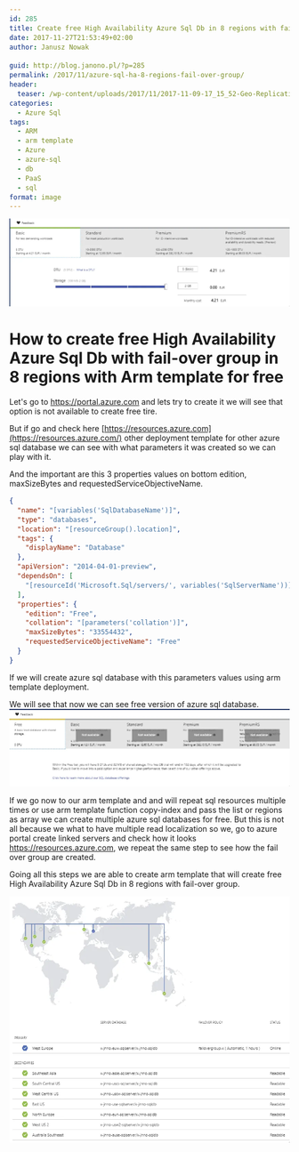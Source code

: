 ```yaml
---
id: 285
title: Create free High Availability Azure Sql Db in 8 regions with fail-over group using arm template.
date: 2017-11-27T21:53:49+02:00
author: Janusz Nowak

guid: http://blog.janono.pl/?p=285
permalink: /2017/11/azure-sql-ha-8-regions-fail-over-group/
header:
  teaser: /wp-content/uploads/2017/11/2017-11-09-17_15_52-Geo-Replication-Microsoft-Azure.webp
categories:
  - Azure Sql
tags:
  - ARM
  - arm template
  - Azure
  - azure-sql
  - db
  - PaaS
  - sql
format: image
---
```


![Configure-performance-Microsoft-Azure](/wp-content/uploads/2017/11/2017-11-27-20_05_52-Configure-performance-Microsoft-Azure.webp)

# How to create free High Availability Azure Sql Db with fail-over group in 8 regions with Arm template for free

Let's go to <https://portal.azure.com> and lets try to create it we will see that option is not available to create free tire.

But if go and check here [https://resources.azure.com](https://resources.azure.com/) other deployment template for other azure sql database we can see with what parameters it was created so we can play with it.

And the important are this 3 properties values on bottom edition, maxSizeBytes and requestedServiceObjectiveName.

```json
{
  "name": "[variables('SqlDatabaseName')]",
  "type": "databases",
  "location": "[resourceGroup().location]",
  "tags": {
    "displayName": "Database"
  },
  "apiVersion": "2014-04-01-preview",
  "dependsOn": [
    "[resourceId('Microsoft.Sql/servers/', variables('SqlServerName'))]"
  ],
  "properties": {
    "edition": "Free",
    "collation": "[parameters('collation')]",
    "maxSizeBytes": "33554432",
    "requestedServiceObjectiveName": "Free"
  }
}
```

If we will create azure sql database with this parameters values using arm template deployment.

We will see that now we can see free version of azure sql database.
![Configure-performance-Microsoft-Azure](/wp-content/uploads/2017/11/2017-11-27-20_05_17-Configure-performance-Microsoft-Azure.webp)

If we go now to our arm template and and will repeat sql resources multiple times or use arm template function copy-index and pass the list or regions as array we can create multiple azure sql databases for free. But this is not all because we what to have multiple read localization so we, go to azure portal create linked servers and check how it looks <https://resources.azure.com>, we repeat the same step to see how the fail over group are created.

Going all this steps we are able to create arm template that will create free High Availability Azure Sql Db in 8 regions with fail-over group.

![Geo-Replication-Microsoft-Azure](/wp-content/uploads/2017/11/2017-11-27-20_04_09-Geo-Replication-Microsoft-Azure.webp)
